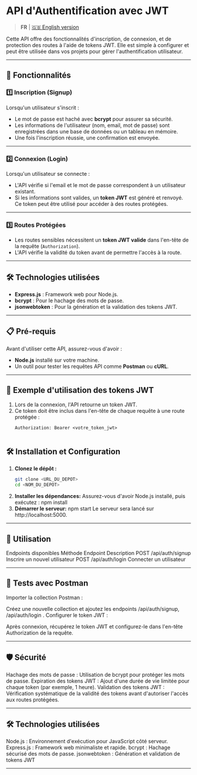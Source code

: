 # API d'Authentification avec JWT

> **FR** | [🇬🇧 English version](#authentication-api-with-jwt)

Cette API offre des fonctionnalités d'inscription, de connexion, et de protection des routes à l'aide de tokens JWT. Elle est simple à configurer et peut être utilisée dans vos projets pour gérer l'authentification utilisateur.

---

## 🚀 Fonctionnalités

### 1️⃣ Inscription (Signup)

Lorsqu'un utilisateur s'inscrit :
- Le mot de passe est haché avec **bcrypt** pour assurer sa sécurité.
- Les informations de l'utilisateur (nom, email, mot de passe) sont enregistrées dans une base de données ou un tableau en mémoire.
- Une fois l'inscription réussie, une confirmation est envoyée.

---

### 2️⃣ Connexion (Login)

Lorsqu'un utilisateur se connecte :
- L'API vérifie si l'email et le mot de passe correspondent à un utilisateur existant.
- Si les informations sont valides, un **token JWT** est généré et renvoyé. Ce token peut être utilisé pour accéder à des routes protégées.

---

### 3️⃣ Routes Protégées

- Les routes sensibles nécessitent un **token JWT valide** dans l'en-tête de la requête (`Authorization`).
- L'API vérifie la validité du token avant de permettre l'accès à la route.

---

## 🛠️ Technologies utilisées

- **Express.js** : Framework web pour Node.js.
- **bcrypt** : Pour le hachage des mots de passe.
- **jsonwebtoken** : Pour la génération et la validation des tokens JWT.

---

## 📋 Pré-requis

Avant d'utiliser cette API, assurez-vous d'avoir :
- **Node.js** installé sur votre machine.
- Un outil pour tester les requêtes API comme **Postman** ou **cURL**.

---

## 🔐 Exemple d'utilisation des tokens JWT

1. Lors de la connexion, l'API retourne un token JWT.
2. Ce token doit être inclus dans l'en-tête de chaque requête à une route protégée :
   ```http
   Authorization: Bearer <votre_token_jwt>


## 🛠️ Installation et Configuration

1. **Clonez le dépôt :**
   ```bash
   git clone <URL_DU_DEPOT>
   cd <NOM_DU_DEPOT>
2. **Installer les dépendances:**
 Assurez-vous d'avoir Node.js installé, puis exécutez :
    npm install
4. **Démarrer le serveur:**
    npm start
   Le serveur sera lancé sur http://localhost:5000.

----

## 🔐 Utilisation

Endpoints disponibles
Méthode	  Endpoint	            Description
POST	    /api/auth/signup	      Inscrire un nouvel utilisateur
POST	    /api/auth/login	        Connecter un utilisateur

---
## 🧪 Tests avec Postman
Importer la collection Postman :

Créez une nouvelle collection et ajoutez les endpoints /api/auth/signup, /api/auth/login .
Configurer le token JWT :

Après connexion, récupérez le token JWT et configurez-le dans l'en-tête Authorization de la requête.

---

## 🛡️ Sécurité
Hachage des mots de passe : Utilisation de bcrypt pour protéger les mots de passe.
Expiration des tokens JWT : Ajout d'une durée de vie limitée pour chaque token (par exemple, 1 heure).
Validation des tokens JWT : Vérification systématique de la validité des tokens avant d'autoriser l'accès aux routes protégées.

----
## 🛠️ Technologies utilisées
Node.js : Environnement d'exécution pour JavaScript côté serveur.
Express.js : Framework web minimaliste et rapide.
bcrypt : Hachage sécurisé des mots de passe.
jsonwebtoken : Génération et validation de tokens JWT

----

